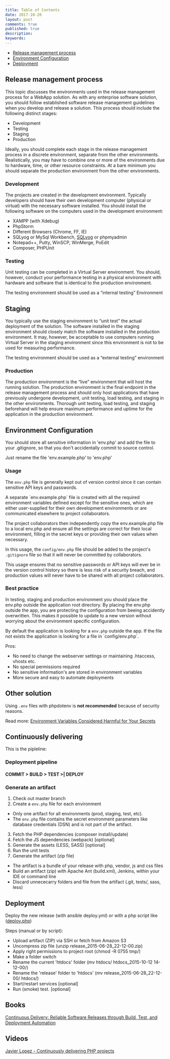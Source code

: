 ```yaml
---
title: Table of Contents
date: 2017-10-20
layout: post
comments: true
published: true
description: 
keywords: 
---
```


* [Release management process](#release-management-process)
* [Environment Configuration](#environment-configuration)
* [Deployment](#deployment)

## Release management process

This topic discusses the environments used in the release management process for a WebApp solution. As with any enterprise software solution, you should follow established software release management guidelines when you develop and release a solution. This process should include the following distinct stages:

* Development
* Testing
* Staging
* Production

Ideally, you should complete each stage in the release management process in a discrete environment, separate from the other environments. Realistically, you may have to combine one or more of the environments due to hardware, time, or other resource constraints. At a bare minimum you should separate the production environment from the other environments.

### Development

The projects are created in the development environment. Typically developers should have their own development computer (physical or virtual) with the necessary software installed. You should install the following software on the computers used in the development environment:

* XAMPP (with Xdebug)
* PhpStorm
* Different Browsers (Chrome, FF, IE)
* SQLyog or MySql Workbench, [SQLyog](https://github.com/webyog/sqlyog-community) or phpmyadmin
* Notepad++, Putty, WinSCP, WinMerge, PoEdit
* Composer, PHPUnit

### Testing

Unit testing can be completed in a Virtual Server environment. You should, however, conduct your performance testing in a physical environment with hardware and software that is identical to the production environment.

The testing environment should be used as a “internal testing” Environment

## Staging

You typically use the staging environment to “unit test” the actual deployment of the solution. The software installed in the staging environment should closely match the software installed in the production environment. It may, however, be acceptable to use computers running Virtual Server in the staging environment since this environment is not to be used for measuring performance.

The testing environment should be used as a “external testing” environment

### Production

The production environment is the “live” environment that will host the running solution. The production environment is the final endpoint in the release management process and should only host applications that have previously undergone development, unit testing, load testing, and staging in the other environments. Thorough unit testing, load testing, and staging beforehand will help ensure maximum performance and uptime for the application in the production environment.

## Environment Configuration

You should store all sensitive information in 'env.php' and add the file to your .gitignore, so that you don't accidentally commit to source control.

Just rename the file 'env.example.php' to 'env.php'

### Usage

The `env.php` file is generally kept out of version control since it can contain sensitive API keys and passwords.

A separate ´env.example.php´ file is created with all the required environment variables defined except for the sensitive ones, which are either user-supplied for their own development environments or are communicated elsewhere to project collaborators.

The project collaborators then independently copy the env.example.php file to a local env.php and ensure all the settings are correct for their local environment, filling in the secret keys or providing their own values when necessary.

In this usage, the `config/env.php` file should be added to the project's `.gitignore` file so that it will never be committed by collaborators.

This usage ensures that no sensitive passwords or API keys will ever be in the version control history so there is less risk of a security breach, and production values will never have to be shared with all project collaborators.

### Best practice

In testing, staging and production environment you should place the env.php outside the application root directory. By placing the env.php outside the app, you are protecting the configuration from beeing accidently overwritten. This makes it possible to update to a new version without worrying about the environment specific configuration.

By default the application is looking for a `env.php` outside the app. If the file not exists the application is looking for a file in ´config/env.php´.

Pros:

* No need to change the webserver settings or maintaining .htaccess, vhosts etc.
* No special permissions required
* No sensitive information's are stored in environment variables
* More secure and easy to automate deployments

## Other solution

Using `.env` files with phpdotenv is **not recommended** because of security reasons.

Read more: [Environment Variables Considered Harmful for Your Secrets](http://movingfast.io/articles/environment-variables-considered-harmful/)

## Continuously delivering

This is the pipleline:

### Deployment pipeline

#### COMMIT > BUILD > TEST >| DEPLOY

### Generate an artifact

1. Check out master branch
2. Create a `env.php` file for each environment
 + Only one artifact for all environments (prod, staging, test, etc).
 + The `env.php` file contains the secret environment parameters like database credentials (DSN) and is not part of the artifact.
3. Fetch the PHP dependencies (composer install/update)
4. Fetch the JS dependencies (webpack) [optional]
5. Generate the assets (LESS, SASS) [optional]
6. Run the unit tests
7. Generate the artifact (zip file)
 + The artifact is a bundle of your release with php, vendor, js and css files
 + Build an artifact (zip) with Apache Ant (build.xml), Jenkins, within your IDE or command line
 + Discard unnececarry folders and file from the artifact (.git, tests/, sass, less)

## Deployment

Deploy the new release (with ansible deploy.yml) or with a php script like ([deploy.php](https://gist.github.com/odan/f683326e65ff44c2788d))

Steps (manual or by script):

* Upload artifact (ZIP) via SSH or fetch from Amazon S3
* Uncompress zip file (unzip release_2015-06-28_22-12-00.zip)
* Apply right permissions to project root (chmod -R 0755 tmp/)
* Make a folder switch
* Rename the current 'htdocs' folder (mv htdocs/ htdocs_2015-10-12 14-12-00/)
* Rename the 'release' folder to 'htdocs' (mv release_2015-06-28_22-12-00/ htdocs/)
 * Start/restart services [optional]
 * Run (smoke) test. [optional]

## Books

[Continuous Delivery: Reliable Software Releases through Build, Test, and Deployment Automation](http://www.amazon.de/dp/B003YMNVC0/ref=pe_386171_48771151_TE_M1T1DP)

## Videos

[Javier Lopez - Continuously delivering PHP projects](https://www.youtube.com/watch?v=HOwPJg-F4h0)